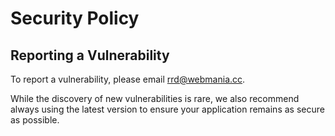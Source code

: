 # Security Policy

## Reporting a Vulnerability

To report a vulnerability, please email rrd@webmania.cc.

While the discovery of new vulnerabilities is rare, we also recommend always using the latest version to ensure your application remains as secure as possible.
